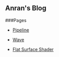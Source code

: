 ## Anran's Blog

###Pages

* [Pipeline](http://qiaoanran.com/pipeline)

* [Wave](http://qiaoanran.com/pages/wave)

* [Flat Surface Shader](http://qiaoanran.com/pages/ffs)


